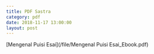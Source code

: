 ```yaml
---
title: PDF Sastra
category: pdf
date: 2018-11-17 13:00:00
layout: post
---
```


[Mengenal Puisi Esai](/file/Mengenal Puisi Esai_Ebook.pdf)